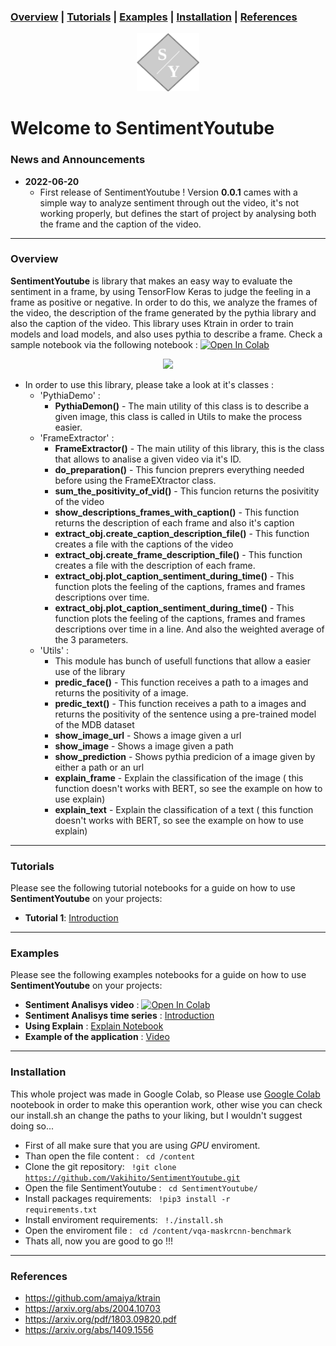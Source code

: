 

### [Overview](#overview) | [Tutorials](#tutorials) | [Examples](#examples)  | [Installation](#installation) | [References](#references) 

<p align="center">
<img src="./darkLogo.png" width="100"/>
</p>


# Welcome to SentimentYoutube

### News and Announcements
- **2022-06-20**
    - First release of SentimentYoutube ! Version **0.0.1** cames with a simple way to analyze sentiment through out the video, it's not working properly, but defines the start of project by analysing both the frame and the caption of the video.

----

### Overview
**SentimentYoutube** is library that makes an easy way to evaluate the sentiment in a frame, by using TensorFlow Keras to judge the feeling in a frame as positive or negative. In order to do this, we analyze the frames of the video, the description of the frame generated by the pythia library and also the caption of the video.
This library uses Ktrain in order to train models and load models, and also uses pythia to describe a frame. 
Check a sample notebook via the following notebook : [![Open In Colab](https://colab.research.google.com/assets/colab-badge.svg)](https://drive.google.com/file/d/1MY5OBsu4BMni-XiuXC5PvFIeqVr077tq/view?usp=sharing)


<p align="center">
   <img src="https://anonymous.4open.science/api/repo/SentimentYoutube-BF28/file/videos/uni+multi.gif" width="500" />
</p>


- In order to use this library, please take a look at it's classes :
    - 'PythiaDemo'  :
        - **PythiaDemon()** - The main utility of this class is to describe a given image, this class is called in Utils to make the process easier. 
    - 'FrameExtractor' :
        - **FrameExtractor()** - The main utility of this library, this is the class that allows to analise a given video via it's ID.
        - **do_preparation()** - This funcion preprers everything needed before using the FrameEXtractor class. 
        - **sum_the_positivity_of_vid()** - This funcion returns the posivitity of the video
        - **show_descriptions_frames_with_caption()** - This function returns the description of each frame and also it's caption
        - **extract_obj.create_caption_description_file()** - This function creates a file with the captions of the video 
        - **extract_obj.create_frame_description_file()** - This function creates a file with the description of each frame. 
        - **extract_obj.plot_caption_sentiment_during_time()** - This function plots the feeling of the captions, frames and frames descriptions over time.
        - **extract_obj.plot_caption_sentiment_during_time()** - This function plots the feeling of the captions, frames and frames descriptions over time in a line. And also the weighted average of the 3 parameters.
    - 'Utils' :
        - This module has bunch of usefull functions that allow a easier use of the library
        - **predic_face()** - This function receives a path to a images and returns the positivity of a image.
        - **predic_text()** - This function receives a path to a images and returns the positivity of the sentence using a pre-trained model of the MDB dataset
        - **show_image_url** - Shows a image given a url
        - **show_image** - Shows a image given a path
        - **show_prediction** - Shows pythia predicion of a image given by either a path or an url
        - **explain_frame** - Explain the classification of the image ( this function doesn't works with BERT, so see the example on how to use explain)
        - **explain_text** - Explain the classification of a text ( this function doesn't works with BERT, so see the example on how to use explain)

---

### Tutorials
Please see the following tutorial notebooks for a guide on how to use **SentimentYoutube** on your projects:
    
- **Tutorial 1**: [Introduction](https://colab.research.google.com/drive/1JEmHlvQ2CFP6Zwdoi1TQyu_Fjzb7J2kW?usp=sharing)

---
### Examples
Please see the following examples notebooks for a guide on how to use **SentimentYoutube** on your projects:

- **Sentiment Analisys video** : [![Open In Colab](https://colab.research.google.com/assets/colab-badge.svg)](https://drive.google.com/file/d/1JbpNR48BPwcKNeNexkFpp8aXqdq5zBt7/view?usp=sharing)
- **Sentiment Analisys time series** : [Introduction](https://colab.research.google.com/drive/1JEmHlvQ2CFP6Zwdoi1TQyu_Fjzb7J2kW?usp=sharing)
- **Using Explain** : [Explain Notebook](https://colab.research.google.com/drive/1EWV1Qss2IxqUReJe1GO4N0AyUviZGCeZ?usp=sharing)
- **Example of the application** : [Video](https://studio.youtube.com/video/eWX21QAbqNE/edit)

---

### Installation
This whole project was made in Google Colab, so Please use [Google Colab](https://colab.research.google.com/notebooks/intro.ipynb) nootebook in order to make this operantion work, other wise you can check our install.sh an change the paths to your liking, but I wouldn't suggest doing so...
- First of all make sure that you are using *GPU* enviroment.
- Than open the file content : <code> cd /content </code>
- Clone the git repository: <code> !git clone https://github.com/Vakihito/SentimentYoutube.git </code> 
- Open the file SentimentYoutube : <code> cd SentimentYoutube/ </code> 
- Install packages requirements: <code> !pip3 install -r requirements.txt </code> 
- Install enviroment requirements: <code> !./install.sh </code> 
- Open the enviroment file : <code> cd /content/vqa-maskrcnn-benchmark </code>
- Thats all, now you are good to go !!!

---

### References
- https://github.com/amaiya/ktrain
- https://arxiv.org/abs/2004.10703
- https://arxiv.org/pdf/1803.09820.pdf
- https://arxiv.org/abs/1409.1556
